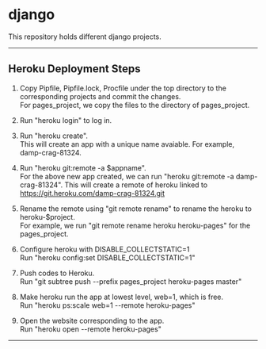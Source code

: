 # django
This repository holds different django projects.

****
## Heroku Deployment Steps
1. Copy Pipfile, Pipfile.lock, Procfile under the top directory to the
   corresponding projects and commit the changes.  
   For pages_project, we copy the files to the directory of pages_project.  

2. Run "heroku login" to log in.  

3. Run "heroku create".  
   This will create an app with a unique name avaiable. For example,
   damp-crag-81324. 

4. Run "heroku git:remote -a $appname".  
   For the above new app created, we can run "heroku git:remote -a
   damp-crag-81324". This will create a remote of heroku linked to
   https://git.heroku.com/damp-crag-81324.git

5. Rename the remote using "git remote rename" to rename the heroku to
   heroku-$project.  
   For example, we run "git remote rename heroku heroku-pages" for the
   pages_project. 

6. Configure heroku with DISABLE_COLLECTSTATIC=1  
   Run "heroku config:set DISABLE_COLLECTSTATIC=1"

7. Push codes to Heroku.  
   Run "git subtree push --prefix pages_project heroku-pages master"

8. Make heroku run the app at lowest level, web=1, which is free.  
   Run "heroku ps:scale web=1 --remote heroku-pages"

9. Open the website corresponding to the app.  
   Run "heroku open --remote heroku-pages"     
****